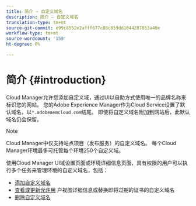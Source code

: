 ```yaml
---
title: 简介 — 自定义域名
description: 简介 — 自定义域名
translation-type: tm+mt
source-git-commit: e99c8552e2afff677c08c859dd1044287053a40e
workflow-type: tm+mt
source-wordcount: '159'
ht-degree: 0%

---
```



# 简介 {#introduction}

Cloud Manager允许您添加自定义域，通过UI以自助方式使用唯一的品牌名称来标识您的网站。 您的Adobe Experience Manager作为Cloud Service设置了默认域名，以`*.adobeaemcloud.com`结尾。 即使将自定义域名附加到网站后，此默认域名仍会保留。

>[!NOTE]
>Cloud Manager中仅支持站点项目（发布服务）的自定义域名。 每个Cloud Manager环境最多可托管每个环境250个自定义域。

使用Cloud Manager UI域设置页面或环境详细信息页面，具有权限的用户可以执行多个任务来管理环境的自定义域名，包括：

* [添加自定义域名](/help/implementing/cloud-manager/custom-domain-names/add-custom-domain-name.md)
* [查看或更新允许用](/help/implementing/cloud-manager/custom-domain-names/view-update-replace-custom-domain-name.md) 户视图详细信息或替换即将过期的证书的自定义域名
* [删除自定义域名](/help/implementing/cloud-manager/custom-domain-names/delete-custom-domain-name.md)
